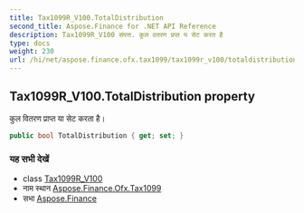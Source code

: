 ```yaml
---
title: Tax1099R_V100.TotalDistribution
second_title: Aspose.Finance for .NET API Reference
description: Tax1099R_V100 संपत्त. कुल वतरण प्रप्त य सेट करत है
type: docs
weight: 230
url: /hi/net/aspose.finance.ofx.tax1099/tax1099r_v100/totaldistribution/
---
```

## Tax1099R_V100.TotalDistribution property

कुल वितरण प्राप्त या सेट करता है।

```csharp
public bool TotalDistribution { get; set; }
```

### यह सभी देखें

* class [Tax1099R_V100](../)
* नाम स्थान [Aspose.Finance.Ofx.Tax1099](../../tax1099r_v100/)
* सभा [Aspose.Finance](../../../)



